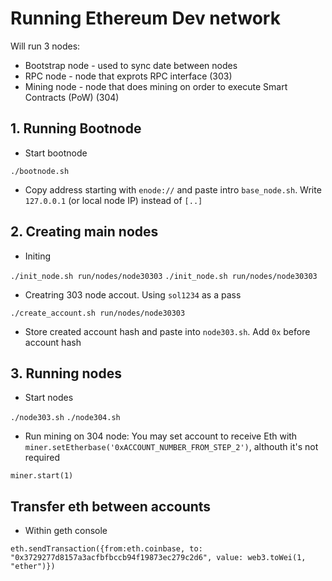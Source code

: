 # Running Ethereum Dev network

Will run 3 nodes:

* Bootstrap node - used to sync date between nodes
* RPC node - node that exprots RPC interface (303)
* Mining node - node that does mining on order to execute Smart Contracts (PoW) (304)

## 1. Running Bootnode

* Start bootnode

`./bootnode.sh`

* Copy address starting with `enode://` and paste intro `base_node.sh`. Write `127.0.0.1` (or local node IP) instead of `[..]`

## 2. Creating main nodes

* Initing

`./init_node.sh run/nodes/node30303`
`./init_node.sh run/nodes/node30303`

* Creatring 303 node accout. Using `sol1234` as a pass

`./create_account.sh run/nodes/node30303`

* Store created account hash and paste into `node303.sh`. Add `0x` before account hash

## 3. Running nodes

* Start nodes

`./node303.sh`
`./node304.sh`

* Run mining on 304 node:
  You may set account to receive Eth with `miner.setEtherbase('0xACCOUNT_NUMBER_FROM_STEP_2')`, althouth it's not required

`miner.start(1)`

## Transfer eth between accounts

* Within geth console

`eth.sendTransaction({from:eth.coinbase, to: "0x3729277d8157a3acfbfbccb94f19873ec279c2d6", value: web3.toWei(1, "ether")})`
